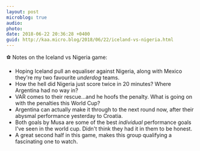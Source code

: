 ```yaml
---
layout: post
microblog: true
audio: 
photo: 
date: 2018-06-22 20:36:28 +0400
guid: http://kaa.micro.blog/2018/06/22/iceland-vs-nigeria.html
---
```

⚽ Notes on the Iceland vs Nigeria game:
- Hoping Iceland pull an equaliser against Nigeria, along with Mexico they're my two favourite _underdog_ teams.
- How the hell did Nigeria just score twice in 20 minutes? Where Argentina had no way in?
- VAR comes to their rescue...and he hoofs the penalty. What is going on with the penalties this World Cup?
- Argentina can actually make it through to the next round now, after their abysmal performance yesterday to Croatia.
- Both goals by Musa are some of the best _individual_ performance goals I've seen in the world cup. Didn't think they had it in them to be honest. 
- A great second half in this game, makes this group qualifying a fascinating one to watch.
